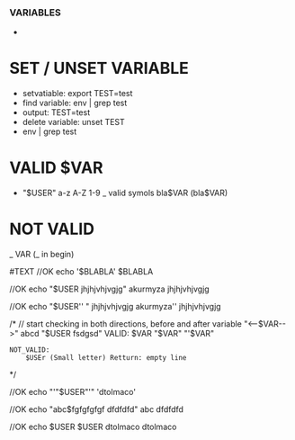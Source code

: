 ### VARIABLES

-

# SET / UNSET VARIABLE

 - setvatiable:  export TEST=test
 - find variable: env | grep test
 - output: TEST=test
 - delete variable:  unset TEST
 -  env | grep test

 # VALID $VAR
 - "$USER"
 a-z A-Z 1-9 _  valid symols
 bla$VAR (bla$VAR)

 #  NOT VALID
  _ VAR (_ in begin)

 #TEXT
 //OK
 echo '$BLABLA'
$BLABLA

//OK
echo "$USER jhjhjvhjvgjg"
akurmyza jhjhjvhjvgjg

//OK
 echo "$USER'' " jhjhjvhjvgjg
akurmyza''  jhjhjvhjvgjg



  /*
	// start checking in both directions, before and after variable    "<--$VAR-->"
	  abcd "$USER    fsdgsd"
	VALID:
		$VAR
		"$VAR"
		"'$VAR"
	
	NOT_VALID:
		$USEr (Small letter) Retturn: empty line 
*/

//OK
echo "'"$USER"'"
'dtolmaco'

//OK
echo "abc$fgfgfgfgf dfdfdfd"
abc dfdfdfd

//OK
echo $USER $USER
dtolmaco dtolmaco
